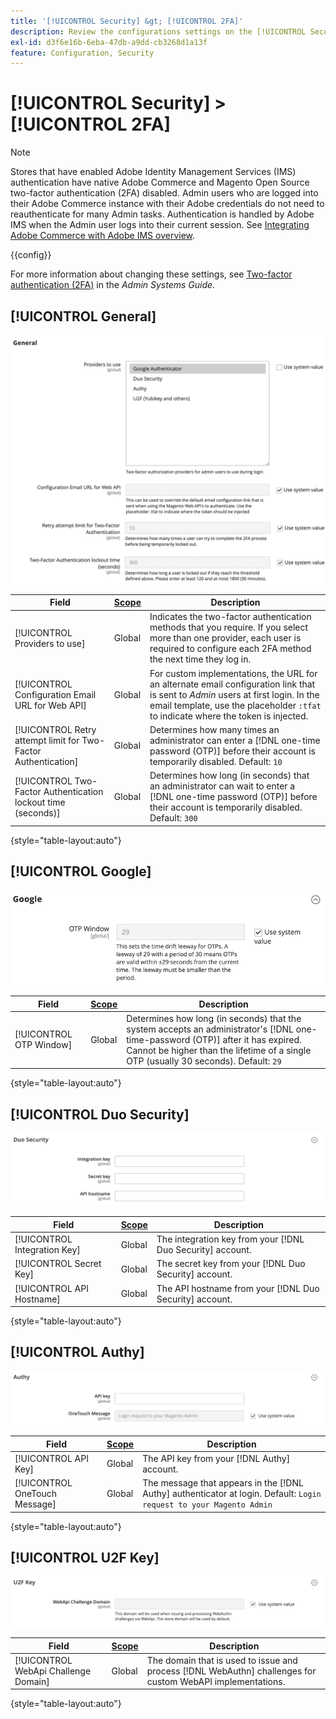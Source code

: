 ```yaml
---
title: '[!UICONTROL Security] &gt; [!UICONTROL 2FA]'
description: Review the configurations settings on the [!UICONTROL Security] &gt; [!UICONTROL 2FA] page of the Commerce Admin.
exl-id: d3f6e16b-6eba-47db-a9dd-cb3268d1a13f
feature: Configuration, Security
---
```

# [!UICONTROL Security] > [!UICONTROL 2FA]

>[!NOTE]
>
>Stores that have enabled Adobe Identity Management Services (IMS) authentication have native Adobe Commerce and Magento Open Source two-factor authentication (2FA) disabled. Admin users who are logged into their Adobe Commerce instance with their Adobe credentials do not need to reauthenticate for many Admin tasks. Authentication is handled by Adobe IMS when the Admin user logs into their current session. See [Integrating Adobe Commerce with Adobe IMS overview](https://experienceleague.adobe.com/docs/commerce-admin/start/admin/ims/adobe-ims-integration-overview.html).

{{config}}

For more information about changing these settings, see [Two-factor authentication (2FA)](../../systems/security-two-factor-authentication.md) in the _Admin Systems Guide_.

## [!UICONTROL General]

![General](./assets/2fa-general.png)<!-- zoom -->

|Field|[Scope](../../getting-started/websites-stores-views.md#scope-settings)|Description|
|--- |--- |--- |
|[!UICONTROL Providers to use]|Global|Indicates the two-factor authentication methods that you require. If you select more than one provider, each user is required to configure each 2FA method the next time they log in.|
|[!UICONTROL Configuration Email URL for Web API]|Global |For custom implementations, the URL for an alternate email configuration link that is sent to _Admin_ users at first login. In the email template, use the placeholder `:tfat` to indicate where the token is injected.|
|[!UICONTROL Retry attempt limit for Two-Factor Authentication]|Global| Determines how many times an administrator can enter a [!DNL one-time password (OTP)] before their account is temporarily disabled. Default: `10`|
|[!UICONTROL Two-Factor Authentication lockout time (seconds)]|Global| Determines how long (in seconds) that an administrator can wait to enter a [!DNL one-time password (OTP)] before their account is temporarily disabled. Default: `300`|

{style="table-layout:auto"}

## [!UICONTROL Google]

![Google](./assets/2fa-google.png)<!-- zoom -->

|Field|[Scope](../../getting-started/websites-stores-views.md#scope-settings)|Description|
|--- |--- |--- |
|[!UICONTROL OTP Window]|Global|Determines how long (in seconds) that the system accepts an administrator's [!DNL one-time-password (OTP)] after it has expired. Cannot be higher than the lifetime of a single OTP (usually 30 seconds). Default: `29`|

{style="table-layout:auto"}

## [!UICONTROL Duo Security]

![Duo Security](./assets/2fa-duo-security.png)<!-- zoom -->

|Field|[Scope](../../getting-started/websites-stores-views.md#scope-settings)|Description|
|--- |--- |--- |
|[!UICONTROL Integration Key]|Global|The integration key from your [!DNL Duo Security] account.|
|[!UICONTROL Secret Key]|Global|The secret key from your [!DNL Duo Security] account.|
|[!UICONTROL API Hostname]|Global|The API hostname from your [!DNL Duo Security] account.|

{style="table-layout:auto"}

## [!UICONTROL Authy]

![Authy](./assets/2fa-authy.png)<!-- zoom -->

|Field|[Scope](../../getting-started/websites-stores-views.md#scope-settings)|Description|
|--- |--- |--- |
|[!UICONTROL API Key]|Global|The API key from your [!DNL Authy] account.|
|[!UICONTROL OneTouch Message]|Global|The message that appears in the [!DNL Authy] authenticator at login. Default: `Login request to your Magento Admin`|

{style="table-layout:auto"}

## [!UICONTROL U2F Key]

![U2F Key](./assets/2fa-u2f-key.png)<!-- zoom -->

|Field|[Scope](../../getting-started/websites-stores-views.md#scope-settings)|Description|
|--- |--- |--- |
|[!UICONTROL WebApi Challenge Domain]|Global|The domain that is used to issue and process [!DNL WebAuthn] challenges for custom WebAPI implementations.|

{style="table-layout:auto"}
